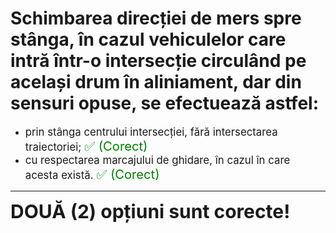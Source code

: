 # Schimbarea direcției de mers spre stânga, în cazul vehiculelor care intră într-o intersecție circulând pe același drum în aliniament, dar din sensuri opuse, se efectuează astfel:

- <span style="font-size: larger;">prin stânga centrului intersecției, fără intersectarea traiectoriei; <span style="color: green; font-size: larger;">✅ (Corect)</span></span>
- <span style="font-size: larger;">cu respectarea marcajului de ghidare, în cazul în care acesta există. <span style="color: green; font-size: larger;">✅ (Corect)</span></span>

---

<span style="font-size: 30px; font-weight: bold;">**DOUĂ (2) opțiuni sunt corecte!**</span>